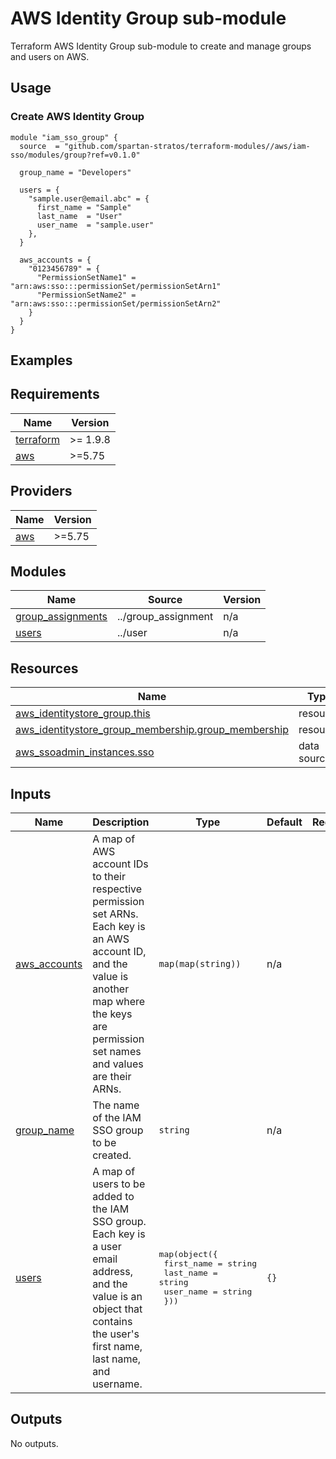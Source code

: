 # AWS Identity Group sub-module

Terraform AWS Identity Group sub-module to create and manage groups and users on AWS.

## Usage

### Create AWS Identity Group

```hcl
module "iam_sso_group" {
  source  = "github.com/spartan-stratos/terraform-modules//aws/iam-sso/modules/group?ref=v0.1.0"

  group_name = "Developers"

  users = {
    "sample.user@email.abc" = {
      first_name = "Sample"
      last_name  = "User"
      user_name  = "sample.user"
    },
  }

  aws_accounts = {
    "0123456789" = {
      "PermissionSetName1" = "arn:aws:sso:::permissionSet/permissionSetArn1"
      "PermissionSetName2" = "arn:aws:sso:::permissionSet/permissionSetArn2"
    }
  }
}
```

## Examples

<!-- BEGIN_TF_DOCS -->

## Requirements

| Name                                                                      | Version  |
|---------------------------------------------------------------------------|----------|
| <a name="requirement_terraform"></a> [terraform](#requirement\_terraform) | >= 1.9.8 |
| <a name="requirement_aws"></a> [aws](#requirement\_aws)                   | \>=5.75  |

## Providers

| Name                                              | Version |
|---------------------------------------------------|---------|
| <a name="provider_aws"></a> [aws](#provider\_aws) | \>=5.75 |

## Modules

| Name                                                                                      | Source              | Version |
|-------------------------------------------------------------------------------------------|---------------------|---------|
| <a name="module_group_assignments"></a> [group\_assignments](#module\_group\_assignments) | ../group_assignment | n/a     |
| <a name="module_users"></a> [users](#module\_users)                                       | ../user             | n/a     |

## Resources

| Name                                                                                                                                                              | Type        |
|-------------------------------------------------------------------------------------------------------------------------------------------------------------------|-------------|
| [aws_identitystore_group.this](https://registry.terraform.io/providers/hashicorp/aws/latest/docs/resources/identitystore_group)                                   | resource    |
| [aws_identitystore_group_membership.group_membership](https://registry.terraform.io/providers/hashicorp/aws/latest/docs/resources/identitystore_group_membership) | resource    |
| [aws_ssoadmin_instances.sso](https://registry.terraform.io/providers/hashicorp/aws/latest/docs/data-sources/ssoadmin_instances)                                   | data source |

## Inputs

| Name                                                                     | Description                                                                                                                                                                                      | Type                                                                                                                  | Default | Required |
|--------------------------------------------------------------------------|--------------------------------------------------------------------------------------------------------------------------------------------------------------------------------------------------|-----------------------------------------------------------------------------------------------------------------------|---------|:--------:|
| <a name="input_aws_accounts"></a> [aws\_accounts](#input\_aws\_accounts) | A map of AWS account IDs to their respective permission set ARNs. Each key is an AWS account ID, and the value is another map where the keys are permission set names and values are their ARNs. | `map(map(string))`                                                                                                    | n/a     |   yes    |
| <a name="input_group_name"></a> [group\_name](#input\_group\_name)       | The name of the IAM SSO group to be created.                                                                                                                                                     | `string`                                                                                                              | n/a     |   yes    |
| <a name="input_users"></a> [users](#input\_users)                        | A map of users to be added to the IAM SSO group. Each key is a user email address, and the value is an object that contains the user's first name, last name, and username.                      | <pre>map(object({<br/>    first_name = string<br/>    last_name  = string<br/>    user_name  = string<br/>  }))</pre> | `{}`    |    no    |

## Outputs

No outputs.
<!-- END_TF_DOCS -->
